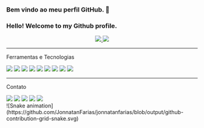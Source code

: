 ###  Bem vindo ao meu perfil GitHub. 👋
###  Hello! Welcome to my Github profile.
<div align="center" dir="auto">
  <a href="https://github.com/jonnatanfarias">
  <img height="180em" src="https://github-readme-stats.vercel.app/api?username=jonnatanfarias&amp;show_icons=true&amp;theme=dracula&amp;include_all_commits=true&amp;count_private=true" style="max-width: 100%;">
  <img height="180em" src="https://github-readme-stats.vercel.app/api/top-langs/?username=jonnatanfarias&amp;layout=compact&amp;langs_count=7&amp;theme=dracula" style="max-width: 100%;">
  <hr class="rounded">
</a>
</div>
<p>Ferramentas e Tecnologias</p>
<div>
<img src="https://cdn.jsdelivr.net/gh/devicons/devicon/icons/java/java-original-wordmark.svg" height="50px" widght = "50px"/>
<img src="https://cdn.jsdelivr.net/gh/devicons/devicon/icons/android/android-plain.svg" height="50px" widght = "50px" />                 
<img src="https://cdn.jsdelivr.net/gh/devicons/devicon/icons/python/python-original-wordmark.svg" height="50px" widght = "50px"/>
<img src="https://cdn.jsdelivr.net/gh/devicons/devicon/icons/csharp/csharp-original.svg" height="50px" widght = "50px"/>
<img src="https://cdn.jsdelivr.net/gh/devicons/devicon/icons/html5/html5-original-wordmark.svg" height="50px" widght = "50px" />         
<img src="https://cdn.jsdelivr.net/gh/devicons/devicon/icons/css3/css3-original-wordmark.svg" height="50px" widght = "50px"/>       
<img src="https://cdn.jsdelivr.net/gh/devicons/devicon/icons/javascript/javascript-original.svg" height="50px" widght = "50px"/>
<img src="https://cdn.jsdelivr.net/gh/devicons/devicon/icons/oracle/oracle-original.svg" height="50px" widght = "50px"/>
<img src="https://cdn.jsdelivr.net/gh/devicons/devicon/icons/mysql/mysql-original-wordmark.svg" height="50px" widght = "50px"/>                     
</div>
<hr class="rounded">
<div>
<p>Contato</p>
<a href="https://www.youtube.com/seu-canal-youtube-aqui" target="_blank"><img src="https://img.shields.io/badge/YouTube-FF0000?style=for-the-badge&logo=youtube&logoColor=white" target="_blank"></a>
<a href="https://instagram.com/seu-usuário-instagram-aqui" target="_blank"><img src="https://img.shields.io/badge/-Instagram-%23E4405F?style=for-the-badge&logo=instagram&logoColor=white" target="_blank"></a>
<a href="https://www.twitch.tv/seu-usuário-aqui" target="_blank"><img src="https://img.shields.io/badge/Twitch-9146FF?style=for-the-badge&logo=twitch&logoColor=white" target="_blank"></a>
<a href = "mailto:contato@seu-usuário-aqui"><img src="https://img.shields.io/badge/Gmail-D14836?style=for-the-badge&logo=gmail&logoColor=white" target="_blank"></a>
<a href="https://www.linkedin.com/in/seu-usuário-linkedln-aqui" target="_blank"><img src="https://img.shields.io/badge/-LinkedIn-%230077B5?style=for-the-badge&logo=linkedin&logoColor=white" target="_blank"></a>   
</div>
![Snake animation](https://github.com/JonnatanFarias/jonnatanfarias/blob/output/github-contribution-grid-snake.svg)


          
